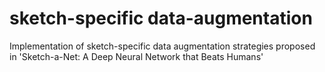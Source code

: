 # sketch-specific data-augmentation
Implementation of sketch-specific data augmentation strategies proposed in 'Sketch-a-Net: A Deep Neural Network that Beats Humans'
